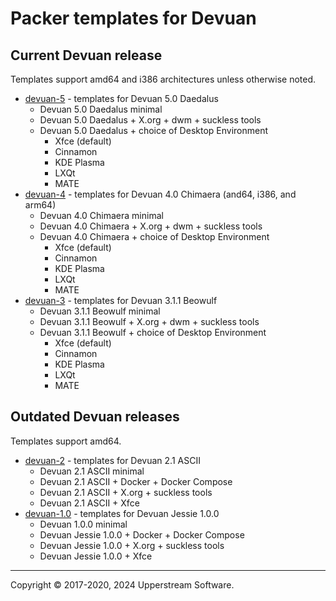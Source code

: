# Packer templates for Devuan

## Current Devuan release

Templates support amd64 and i386 architectures unless otherwise noted.

* [devuan-5](devuan-5/README.md) - templates for Devuan 5.0 Daedalus
  * Devuan 5.0 Daedalus minimal
  * Devuan 5.0 Daedalus + X.org + dwm + suckless tools
  * Devuan 5.0 Daedalus + choice of Desktop Environment
    * Xfce (default)
    * Cinnamon
    * KDE Plasma
    * LXQt
    * MATE
* [devuan-4](devuan-4/README.md) - templates for Devuan 4.0 Chimaera
  (and64, i386, and arm64)
  * Devuan 4.0 Chimaera minimal
  * Devuan 4.0 Chimaera + X.org + dwm + suckless tools
  * Devuan 4.0 Chimaera + choice of Desktop Environment
    * Xfce (default)
    * Cinnamon
    * KDE Plasma
    * LXQt
    * MATE
* [devuan-3](devuan-3/README.md) - templates for Devuan 3.1.1 Beowulf
  * Devuan 3.1.1 Beowulf minimal
  * Devuan 3.1.1 Beowulf + X.org + dwm + suckless tools
  * Devuan 3.1.1 Beowulf + choice of Desktop Environment
    * Xfce (default)
    * Cinnamon
    * KDE Plasma
    * LXQt
    * MATE

## Outdated Devuan releases

Templates support amd64.

* [devuan-2](devuan-2/README.md) - templates for Devuan 2.1 ASCII
  * Devuan 2.1 ASCII minimal
  * Devuan 2.1 ASCII + Docker + Docker Compose
  * Devuan 2.1 ASCII + X.org + suckless tools
  * Devuan 2.1 ASCII + Xfce
* [devuan-1.0](devuan-1.0/README.md) - templates for Devuan Jessie 1.0.0
  * Devuan 1.0.0 minimal
  * Devuan Jessie 1.0.0 + Docker + Docker Compose
  * Devuan Jessie 1.0.0 + X.org + suckless tools
  * Devuan Jessie 1.0.0 + Xfce

- - -

Copyright &copy; 2017-2020, 2024 Upperstream Software.
